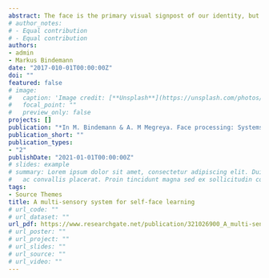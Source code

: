```yaml
---
abstract: The face is the primary visual signpost of our identity, but the process of how we know that a particular face is one’s own has only recently started to receive considerable scientific attention. This interest has been enhanced by multisensory phenomena such as the enfacement illusion. In this illusion, watching another face being stroked in synchrony with one’s own face produces a bias in self-recognition, whereby the other face is perceived as the own. Here, we argue that the enfacement illusion demonstrates that the representation of the own face is highly flexible and can be updated rapidly. This flexibility would allow the incorporation of changes in physical appearance as a consequence of, for example, ambient within-person variability, grooming activities or ageing. We further present evidence to demonstrate that the enfacement illusion not only transcends differences in visual appearance with another face, but also moderates affective and social processing of that face.
# author_notes:
# - Equal contribution
# - Equal contribution
authors:
- admin
- Markus Bindemann
date: "2017-010-01T00:00:00Z"
doi: ""
featured: false
# image:
#   caption: 'Image credit: [**Unsplash**](https://unsplash.com/photos/jdD8gXaTZsc)'
#   focal_point: ""
#   preview_only: false
projects: []
publication: "*In M. Bindemann & A. M Megreya. Face processing: Systems, disorders and cultural differences*"
publication_short: ""
publication_types:
- "2"
publishDate: "2021-01-01T00:00:00Z"
# slides: example
# summary: Lorem ipsum dolor sit amet, consectetur adipiscing elit. Duis posuere tellus
#   ac convallis placerat. Proin tincidunt magna sed ex sollicitudin condimentum.
tags:
- Source Themes
title: A multi-sensory system for self-face learning
# url_code: ""
# url_dataset: ""
url_pdf: https://www.researchgate.net/publication/321026900_A_multi-sensory_system_for_self-face_learning/citations
# url_poster: ""
# url_project: ""
# url_slides: ""
# url_source: ""
# url_video: ""
---
```


